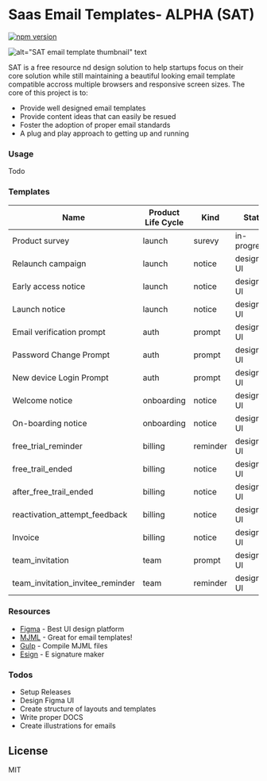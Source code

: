 # Saas Email Templates- ALPHA (SAT)

[![npm version](https://img.shields.io/npm/v/publish-please.svg)](https://www.npmjs.com/package/publish-please)

![alt="SAT email template thumbnail" text](https://s3.eu-west-3.amazonaws.com/dubem.design/resources/thumbnail-small.jpg)


SAT is a free resource nd design solution to help startups focus on their core solution while still maintaining a beautiful looking email template compatible accross multiple browsers and responsive screen sizes. The core of this project is to:
  - Provide well designed email templates
  - Provide content ideas that can easily be resued
  - Foster the adoption of proper email standards
  - A plug and play approach to getting up and running

### Usage
Todo
### Templates
| Name | Product Life Cycle | Kind | Status |
| ------ | ------ | ------ | ------ |
| Product survey | launch | surevy | in-progress |
| Relaunch campaign | launch | notice | designing-UI |
| Early access notice | launch | notice | designing-UI |
| Launch notice | launch | notice | designing-UI |
| Email verification prompt | auth | prompt | designing-UI |
| Password Change Prompt | auth | prompt | designing-UI |
| New device Login Prompt | auth | prompt | designing-UI |
| Welcome notice | onboarding | notice | designing-UI |
| On-boarding notice | onboarding | notice | designing-UI |
| free_trial_reminder | billing | reminder | designing-UI |
| free_trail_ended | billing | notice | designing-UI |
| after_free_trail_ended | billing | notice | designing-UI |
| reactivation_attempt_feedback | billing | notice | designing-UI |
| Invoice | billing | notice | designing-UI |
| team_invitation | team | prompt | designing-UI |
| team_invitation_invitee_reminder | team | reminder | designing-UI |
### Resources
* [Figma] - Best UI design platform
* [MJML] - Great for email templates!
* [Gulp] - Compile MJML files
* [Esign] - E signature maker

### Todos

 - Setup Releases
 - Design Figma UI
 - Create structure of layouts and templates
 - Write proper DOCS
 - Create illustrations for emails

License
----
MIT

[//]: # (These are reference links used in the body of this note and get stripped out when the markdown processor does its job. There is no need to format nicely because it shouldn't be seen. Thanks SO - http://stackoverflow.com/questions/4823468/store-comments-in-markdown-syntax)

   [Figma]: <https://www.figma.com/>
   [MJML]: <https://github.com/mjmlio/mjml>
   [Gulp]: <http://gulpjs.com>
   [Esign]: <http://www.esignaturemaker.com/live-digital-signature/>

   [PlDb]: <https://github.com/joemccann/dillinger/tree/master/plugins/dropbox/README.md>
   [PlGh]: <https://github.com/joemccann/dillinger/tree/master/plugins/github/README.md>
   [PlGd]: <https://github.com/joemccann/dillinger/tree/master/plugins/googledrive/README.md>
   [PlOd]: <https://github.com/joemccann/dillinger/tree/master/plugins/onedrive/README.md>
   [PlMe]: <https://github.com/joemccann/dillinger/tree/master/plugins/medium/README.md>
   [PlGa]: <https://github.com/RahulHP/dillinger/blob/master/plugins/googleanalytics/README.md>
